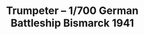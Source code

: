 ---
layout: product
title: "Trumpeter – 1/700 German Battleship Bismarck 1941"
price: "2800" 
desc: "N/A"
img_path: "/assets/img/TRU05711.webp"
brand: "N/A"
available: false
special_offer: false
new: false
soon: false
cat: "010000"
subcat: "013400"
subsubcat: "0N/A"
sifra: "TRU05711"
popular: false
spec: false
---